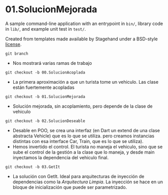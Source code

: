 # 01.SolucionMejorada

A sample command-line application with an entrypoint in `bin/`, library code
in `lib/`, and example unit test in `test/`.

Created from templates made available by Stagehand under a BSD-style
[license](https://github.com/dart-lang/stagehand/blob/master/LICENSE).


`git branch`
- Nos mostrará varias ramas de trabajo

`git checkout -b 00.SolucionAcoplada`
- La primera aproximación a que un turista tome un vehiculo. Las clase están fuertemente acopladas

`git checkout -b 01.SolucionMejorada`
- Solución mejorada, sin acoplamiento, pero depende de la clase de vehiculo

`git checkout -b 02.SolucionDeseable`
- Desable en POO, se crea una interfaz (en Dart un extend de una clase abstracta Vehicle) que es lo que se utiliza. pero creamos instancias distintas con esa interface Car, Train, que es lo que se utiliza). 
- Hemos invertido el control. El turista no maneja el vehiculo, sino que se sube el control de la gestión a la clase que lo maneja, y desde main inyectamos la dependencia del vehiculo final.

`git checkout -b 03.GetIt`
- La solución con GetIt. Ideal para arquitecturas de inyección de dependencias como la _Arquitectura Limpia_. La inyección se hace en un bloque de inicialización que puede ser parametrizado.
